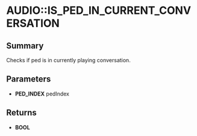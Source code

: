 # AUDIO::IS_PED_IN_CURRENT_CONVERSATION

## Summary
Checks if ped is in currently playing conversation.

## Parameters
* **PED_INDEX** pedIndex

## Returns
* **BOOL**